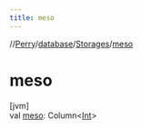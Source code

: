 ```yaml
---
title: meso
---
```

//[Perry](../../../index.html)/[database](../index.html)/[Storages](index.html)/[meso](meso.html)



# meso



[jvm]\
val [meso](meso.html): Column<[Int](https://kotlinlang.org/api/latest/jvm/stdlib/kotlin/-int/index.html)>





